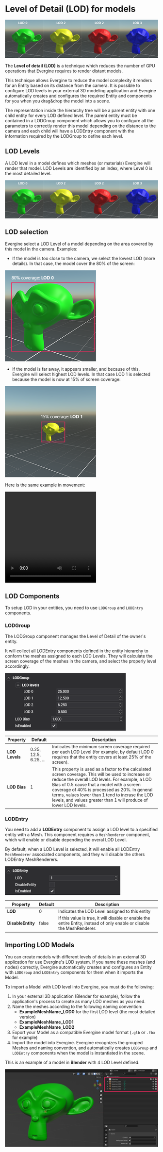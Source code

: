 # Level of Detail (LOD) for models

![LoD](images/LoD.png)

The **Level of detail (LOD)** is a technique which reduces the number of GPU operations that Evergine requires to render distant models. 

This technique allows Evergine to reduce the model complexity it renders for an Entity based on its distance from the camera. It is possible to configure LOD levels in your external 3D modeling application and Evergine automatically creates and configures the required Entity and components for you when you drag&drop the model into a scene. 

The representation inside the hierarchy tree will be a parent entity with one child entity for every LOD defined level. The parent entity must be contained in a LODGroup component which allows you to configure all the parameters to correctly render this model depending on the distance to the camera and each child will have a LODEntry component with the information required by the LODGroup to define each level. 

## LOD Levels

A LOD level in a model defines which meshes (or materials) Evergine will render that model. LOD Levels are identified by an index, where Level 0 is the most detailed level.

![LoD](images/LoD.png)

## LOD selection

Evergine select a LOD Level of a model depending on the area covered by this model in the camera. Examples:

- If the model is too close to the camera, we select the lowest LOD (more details). In that case, the model cover the 80% of the screen:

![LOD0](images/lod0.png)

- If the model is far away, it appears smaller, and because of this, Evergine will select highest LOD levels. In that case LOD 1 is selected because the model is now at 15% of screen coverage:

![LOD0](images/lod1.png)


Here is the same example in movement:

<video width="300" height="300" autoplay loop><source src="images/LoD.mp4" type="video/mp4"></video>

## LOD Components

To setup LOD in your entities, you need to use `LODGroup` and `LODEntry` components.

### LODGroup

The LODGroup component manages the Level of Detail of the owner's entity. 

It will collect all LODEntry components defined in the entity hierarchy to conform the meshes assigned to each LOD Levels. 
They will calculate the screen coverage of the meshes in the camera, and select the properly level accordingly.

![LODGroup](images/lodgroup.png)

| Property | Default | Description |
| --- | --- | --- |
| **LOD Levels** | 0.25, 12.5, 6.25, ... | Indicates the minimum screen coverage required per each LOD Level (for example, by default LOD 0 requires that the entity covers at least 25% of the screen). |
| **LOD Bias** | 1 | This property is used as a factor to the calculated screen coverage. This will be used to increase or reduce the overall LOD levels. For example, a LOD Bias of 0.5 cause that a model with a screen coverage of 40% is processed as 20%. In general terms, values lower than 1 tend to incrase the LOD levels, and values greater than 1 will produce of lower LOD levels.  |


### LODEntry

You need to add a **LODEntry** component to assign a LOD level to a specified entity with a Mesh. This component requires a `MeshRenderer` component, which will enable or disable depending the overal LOD Level.

By default, when a LOD Level is selected, it will enable all LODEntry `MeshRenderer` associated components, and they will disable the others LODEntry MeshRenderers.

![LODEntry](images/lodentry.png)


| Property | Default | Description |
| --- | --- | --- |
| **LOD** | 0 | Indicates the LOD Level assigned to this entity |
| **DisableEntity** | false | If this value is true, it will disable or enable the entire Entity, instead of only enable or disable the MeshRenderer.  |

## Importing LOD Models

You can create models with different levels of details in an external 3D application for use Evergine's LOD system. If you name these meshes (and nodes) correctly, Evergine automatically creates and configures an Entity with `LODGroup` and `LODEntry` components for them when it imports the Model.

To import a Model with LOD level into Evergine, you must do the following:
1. In your external 3D application (Blender for example), follow the application's process to create as many LOD meshes as you need.
2. Name the meshes according to the following naming convention:
   - **ExampleMeshName_LOD0** for the first LOD level (the most detailed version)
   - **ExampleMeshName_LOD1**
   - **ExampleMeshName_LOD2**
3. Export your Model as a compatible Evergine model format (`.glb` or `.fbx` for example)
4. Import the model into Evergine. Evergine recognizes the grouped Meshes and naming convention, and automatically creates `LODGroup` and `LODEntry` components when the model is instantiated in the scene.

This is an example of a model in **Blender** with 4 LOD Level defined:

![Blender LOD](images/blender_lod.png)